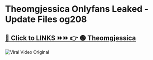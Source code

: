 
 # Theomgjessica Onlyfans Leaked - Update Files og208

## <h2><a href="https://clipsfans.com/Theomgjessica&ref=git">🔗 Click to LINKS ⏩⏩ 👉 🟢 Theomgjessica </a></h2>

<a href="https://clipsfans.com/Theomgjessica&ref=git" rel="nofollow" data-target="animated-image.originalLink"><img src="https://i.ibb.co.com/xMMVF88/686577567.gif" alt="Viral Video Original" style="max-width: 100%; display: inline-block;" data-target="animated-image.originalImage"></a>

